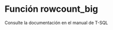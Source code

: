 ﻿---
FunctionName: "rowcount_big"
FunctionType: "SQL"
Autogenerated: true
---

# Función  rowcount_big

Consulte la documentación en el manual de T-SQL
